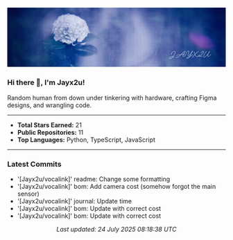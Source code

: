 [![Github Banner](https://github.com/Jayx2u/jayx2u/blob/main/jayx2u-github-banner.png?raw=true)](https://jayx2u.carrd.co)

### Hi there 👋, I'm Jayx2u!

Random human from down under tinkering with hardware, crafting Figma designs, and wrangling code.

---

- **Total Stars Earned:** 21
- **Public Repositories:** 11
- **Top Languages:** Python, TypeScript, JavaScript

---

### Latest Commits
- '[Jayx2u/vocalink]' readme: Change some formatting
- '[Jayx2u/vocalink]' bom: Add camera cost (somehow forgot the main sensor)
- '[Jayx2u/vocalink]' journal: Update time
- '[Jayx2u/vocalink]' bom: Update with correct cost
- '[Jayx2u/vocalink]' bom: Update with correct cost

<p align="center">
  <em>Last updated: 24 July 2025 08:18:38 UTC</em>
</p>